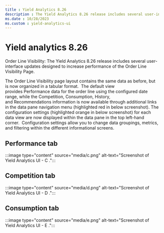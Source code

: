 ```yaml
---
title : Yield Analytics 8.26
description : The Yield Analytics 8.26 release includes several user-interface updates designed to increase performance of the Order Line Visibility Page.
ms.date : 10/28/2023
ms.custom : yield-analytics-ui
---
```



# Yield analytics 8.26

Order Line Visibility: The Yield Analytics 8.26 release includes several
user-interface updates designed to increase performance of the Order
Line Visibility Page.

The Order Line Visibility page layout contains the same data as before,
but is now organized in a tabular format.  The default view
provides Performance data for the order line using the configured date
range, while the Competition, Consumption, History,
and Recommendations information is now available through additional
links in the data pane navigation menu (highlighted red in below
screenshot). The configuration settings (highlighted orange in below
screenshot) for each data view are now displayed within the data pane in
the top left-hand corner.  Configuration settings allow you to change
data groupings, metrics, and filtering within the different
informational screens.

## Performance tab

:::image type="content" source="media/c.png" alt-text="Screenshot of Yield Analytics UI - C .":::

## Competition tab

:::image type="content" source="media/d.png" alt-text="Screenshot of Yield Analytics UI - D .":::


## Consumption tab

:::image type="content" source="media/e.png" alt-text="Screenshot of Yield Analytics UI - E .":::
